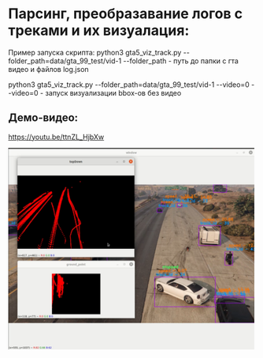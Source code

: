 # Парсинг, преобразавание логов с треками и их визуалация:
Пример запуска скрипта: python3 gta5_viz_track.py --folder_path=data/gta_99_test/vid-1 
--folder_path - путь до папки с гта видео и файлов log.json

python3 gta5_viz_track.py --folder_path=data/gta_99_test/vid-1 --video=0
--video=0 - запуск визуализации bbox-ов без видео

## Демо-видео:
https://youtu.be/ttnZL_HjbXw
<p align="left">
  <img src="Screenshot from 2021-01-11 17-53-40.png" width="500">
</p>
